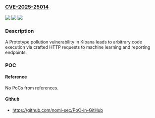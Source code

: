 ### [CVE-2025-25014](https://cve.mitre.org/cgi-bin/cvename.cgi?name=CVE-2025-25014)
![](https://img.shields.io/static/v1?label=Product&message=Kibana&color=blue)
![](https://img.shields.io/static/v1?label=Version&message=8.3.0%3C%208.17.6%20&color=brighgreen)
![](https://img.shields.io/static/v1?label=Vulnerability&message=CWE-1321&color=brighgreen)

### Description

A Prototype pollution vulnerability in Kibana leads to arbitrary code execution via crafted HTTP requests to machine learning and reporting endpoints.

### POC

#### Reference
No PoCs from references.

#### Github
- https://github.com/nomi-sec/PoC-in-GitHub

